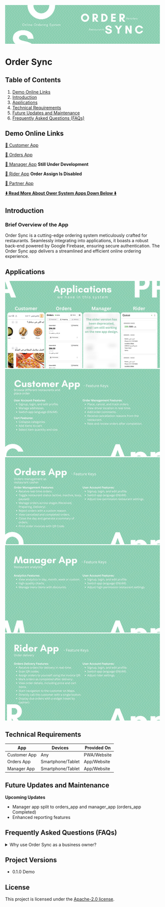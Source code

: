 <img src="images/cover.png" alt="cover" />

# Order Sync

## Table of Contents
1. [Demo Online Links](#demo-online-links)
2. [Introduction](#introduction)
3. [Applications](#applications)
6. [Technical Requirements](#technical-requirements)
8. [Future Updates and Maintenance](#future-updates-and-maintenance)
9. [Frequently Asked Questions (FAQs)](#frequently-asked-questions-faqs)

## Demo Online Links
[🔗 Customer App](https://ordersync-customer.vercel.app)

[🔗 Orders App](https://ordersync-orders.vercel.app)

[🔗 Manager App](#) **Still Under Development**

[🔗 Rider App](https://ordersync-rider.vercel.app) **Order Assign Is Disabled**

[🔗 Partner App](https://ordersync-partner.vercel.app)

[**⬇️ Read More About Ower System Apps Down Below ⬇️**](#applications)

## Introduction

### Brief Overview of the App
Order Sync is a cutting-edge ordering system meticulously crafted for restaurants. Seamlessly integrating into applications, it boasts a robust back-end powered by Google Firebase, ensuring secure authentication. The Order Sync app delivers a streamlined and efficient online ordering experience.

## Applications
![applications](images/applications.jpg)
![customer_app](images/customer_app.jpg)
![orders_app](images/orders_app.jpg)
![manager_app](images/manager_app.jpg)
![rider_app](images/rider_app.jpg)

## Technical Requirements

| App              | Devices           | Provided On  |
|------------------|-------------------|--------------|
| Customer App     | Any               | PWA/Website  |
| Orders App       | Smartphone/Tablet | App/Website  |
| Manager App      | Smartphone/Tablet | App/Website  |

## Future Updates and Maintenance

**Upcoming Updates**
- Manager app split to orders_app and manager_app (orders_app Completed)
- Enhanced reporting features

## Frequently Asked Questions (FAQs)

<details>
  <summary>Why use Order Sync as a business owner?</summary>

  1. **Increased Customer Base Network Effect:**
    - The Customer Shop app features multiple restaurants in the same city, increasing visibility and potential customer base.

  3. **Comprehensive Reporting:**
    - Access detailed reports on sales, order trends, and customer preferences for informed decision-making.
</details>


## Project Versions

 - 0.1.0 Demo

## License

This project is licensed under the [Apache-2.0 license](LICENSE).
